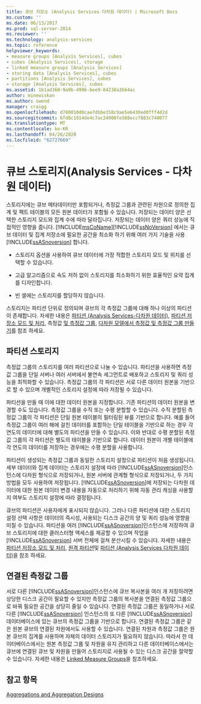```yaml
---
title: 큐브 저장소 (Analysis Services 다차원 데이터) | Microsoft Docs
ms.custom: ''
ms.date: 06/13/2017
ms.prod: sql-server-2014
ms.reviewer: ''
ms.technology: analysis-services
ms.topic: reference
helpviewer_keywords:
- measure groups [Analysis Services], cubes
- cubes [Analysis Services], storage
- linked measure groups [Analysis Services]
- storing data [Analysis Services], cubes
- partitions [Analysis Services], cubes
- storage [Analysis Services], cubes
ms.assetid: 1b1ad360-9a9b-4996-bee9-84238a2bb4ac
author: minewiskan
ms.author: owend
manager: craigg
ms.openlocfilehash: d780010d0cae7dbbe358c9ae5e6430ed0fff4d2d
ms.sourcegitcommit: 6fd8c1914de4c7ac24900fe388ecc7883c740077
ms.translationtype: MT
ms.contentlocale: ko-KR
ms.lasthandoff: 04/26/2020
ms.locfileid: "62727669"
---
```

# <a name="cube-storage-analysis-services---multidimensional-data"></a>큐브 스토리지(Analysis Services - 다차원 데이터)
  스토리지에는 큐브 메타데이터만 포함되거나, 측정값 그룹과 관련된 차원으로 정의한 집계 및 팩트 테이블의 모든 원본 데이터가 포함될 수 있습니다. 저장되는 데이터 양은 선택한 스토리지 모드와 집계 수에 따라 달라집니다. 저장되는 데이터 양은 쿼리 성능에 직접적인 영향을 줍니다. [!INCLUDE[msCoName](../../includes/msconame-md.md)][!INCLUDE[ssNoVersion](../../includes/ssnoversion-md.md)] 에서는 큐브 데이터 및 집계 저장소에 필요한 공간을 최소화 하기 위해 여러 가지 기술을 사용 [!INCLUDE[ssASnoversion](../../includes/ssasnoversion-md.md)] 합니다.  
  
-   스토리지 옵션을 사용하여 큐브 데이터에 가장 적합한 스토리지 모드 및 위치를 선택할 수 있습니다.  
  
-   고급 알고리즘으로 속도 저하 없이 스토리지를 최소화하기 위한 효율적인 요약 집계를 디자인합니다.  
  
-   빈 셀에는 스토리지를 할당하지 않습니다.  
  
 스토리지는 파티션 단위로 정의되며 큐브의 각 측정값 그룹에 대해 하나 이상의 파티션이 존재합니다. 자세한 내용은 [파티션 &#40;Analysis Services-다차원 데이터&#41;](partitions-analysis-services-multidimensional-data.md), [파티션 저장소 모드 및 처리](partitions-partition-storage-modes-and-processing.md), 측정값 [및 측정값 그룹](../multidimensional-models/measures-and-measure-groups.md), [다차원 모델에서 측정값 및 측정값 그룹 만들기](../multidimensional-models/create-measures-and-measure-groups-in-multidimensional-models.md)를 참조 하세요.  
  
## <a name="partition-storage"></a>파티션 스토리지  
 측정값 그룹의 스토리지를 여러 파티션으로 나눌 수 있습니다. 파티션을 사용하면 측정값 그룹을 단일 서버나 여러 서버에서 불연속 세그먼트로 배포하고 스토리지 및 쿼리 성능을 최적화할 수 있습니다. 측정값 그룹의 각 파티션은 서로 다른 데이터 원본을 기반으로 할 수 있으며 개별적인 스토리지 설정에 따라 저장될 수 있습니다.  
  
 파티션을 만들 때 이에 대한 데이터 원본을 지정합니다. 기존 파티션의 데이터 원본을 변경할 수도 있습니다. 측정값 그룹을 수직 또는 수평 분할할 수 있습니다. 수직 분할된 측정값 그룹의 각 파티션은 단일 원본 테이블의 필터링된 뷰를 기반으로 합니다. 예를 들어 측정값 그룹이 여러 해에 걸친 데이터를 포함하는 단일 테이블을 기반으로 하는 경우 각 연도의 데이터에 대해 별도의 파티션을 만들 수 있습니다. 이와 반대로 수평 분할된 측정값 그룹의 각 파티션은 별도의 테이블을 기반으로 합니다. 데이터 원본이 개별 테이블에 각 연도의 데이터를 저장하는 경우에는 수평 분할을 사용합니다.  
  
 파티션이 생성되는 측정값 그룹과 동일한 스토리지 설정으로 파티션이 처음 생성됩니다. 세부 데이터와 집계 데이터는 스토리지 설정에 따라 [!INCLUDE[ssASnoversion](../../includes/ssasnoversion-md.md)]인스턴스에 다차원 형식으로 저장되거나, 원본 서버에 관계형 형식으로 저장되거나, 두 가지 방법을 모두 사용하여 저장됩니다. [!INCLUDE[ssASnoversion](../../includes/ssasnoversion-md.md)]에 저장되는 다차원 데이터에 대한 원본 데이터 변경 내용을 자동으로 처리하기 위해 자동 관리 캐싱을 사용할지 여부도 스토리지 설정에 따라 결정됩니다.  
  
 큐브의 파티션은 사용자에게 표시되지 않습니다. 그러나 다른 파티션에 대한 스토리지 설정 선택 사항은 데이터의 즉시성, 사용되는 디스크 공간의 양 및 쿼리 성능에 영향을 미칠 수 있습니다. 파티션을 여러 [!INCLUDE[ssASnoversion](../../includes/ssasnoversion-md.md)]인스턴스에 저장하여 큐브 스토리지에 대한 클러스터형 액세스를 제공할 수 있으며 작업을 [!INCLUDE[ssASnoversion](../../includes/ssasnoversion-md.md)] 서버 전체에 걸쳐 분산시킬 수 있습니다. 자세한 내용은 [파티션 저장소 모드 및 처리](partitions-partition-storage-modes-and-processing.md), [원격 파티션](partitions-remote-partitions.md)및 [파티션 &#40;Analysis Services 다차원 데이터&#41;](partitions-analysis-services-multidimensional-data.md)을 참조 하세요.  
  
## <a name="linked-measure-groups"></a>연결된 측정값 그룹  
 서로 다른 [!INCLUDE[ssASnoversion](../../includes/ssasnoversion-md.md)]인스턴스에 큐브 복사본을 여러 개 저장하려면 상당한 디스크 공간이 필요할 수 있지만 측정값 그룹의 복사본을 연결된 측정값 그룹으로 바꿔 필요한 공간을 상당히 줄일 수 있습니다. 연결된 측정값 그룹은 동일하거나 서로 다른 [!INCLUDE[ssASnoversion](../../includes/ssasnoversion-md.md)] 인스턴스의 또 다른 [!INCLUDE[ssASnoversion](../../includes/ssasnoversion-md.md)]데이터베이스에 있는 큐브의 측정값 그룹을 기반으로 합니다. 연결된 측정값 그룹은 같은 원본 큐브의 연결된 차원에서도 사용할 수 있습니다. 연결된 차원과 측정값 그룹은 원본 큐브의 집계를 사용하며 자체의 데이터 스토리지가 필요하지 않습니다. 따라서 한 데이터베이스에서는 원본 측정값 그룹 및 차원을 유지 관리하고 다른 데이터베이스에서는 큐브에 연결된 큐브 및 차원을 만들어 스토리지로 사용될 수 있는 디스크 공간을 절약할 수 있습니다. 자세한 내용은 [Linked Measure Groups](../multidimensional-models/linked-measure-groups.md)을 참조하세요.  
  
## <a name="see-also"></a>참고 항목  
 [Aggregations and Aggregation Designs](aggregations-and-aggregation-designs.md)  
  
  
